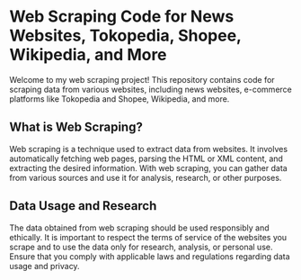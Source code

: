 # Web Scraping Code for News Websites, Tokopedia, Shopee, Wikipedia, and More

Welcome to my web scraping project! This repository contains code for scraping data from various websites, including news websites, e-commerce platforms like Tokopedia and Shopee, Wikipedia, and more.

## What is Web Scraping?
Web scraping is a technique used to extract data from websites. It involves automatically fetching web pages, parsing the HTML or XML content, and extracting the desired information. With web scraping, you can gather data from various sources and use it for analysis, research, or other purposes.

## Data Usage and Research
The data obtained from web scraping should be used responsibly and ethically. It is important to respect the terms of service of the websites you scrape and to use the data only for research, analysis, or personal use. Ensure that you comply with applicable laws and regulations regarding data usage and privacy.

